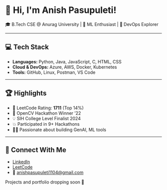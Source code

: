 # 👋 Hi, I'm Anish Pasupuleti!          
                         
🎓 B.Tech CSE @ Anurag University | 🧠 ML Enthusiast | 🚀 DevOps Explorer                                           
                                  
---                         
                     
## 💻 Tech Stack            
        
- **Languages:** Python, Java, JavaScript, C, HTML, CSS     
- **Cloud & DevOps:** Azure, AWS, Docker, Kubernetes   
- **Tools:** GitHub, Linux, Postman, VS Code
 
---

## 🏆 Highlights

- 🧠 LeetCode Rating: **1711** (Top 14%) 
- 🥇 OpenCV Hackathon Winner ’22
- 💡 SIH College Level Finalist 2024
- 💥 Participated in 9+ Hackathons
- 👨‍💻 Passionate about building GenAI, ML tools

--- 

## 🔗 Connect With Me

- [LinkedIn](https://www.linkedin.com/in/anishpasupuleti/)
- [LeetCode](https://leetcode.com/u/AnishSai/)
- 📧 anishpasupuleti1104@gmail.com

Projects and portfolio dropping soon 🚀
